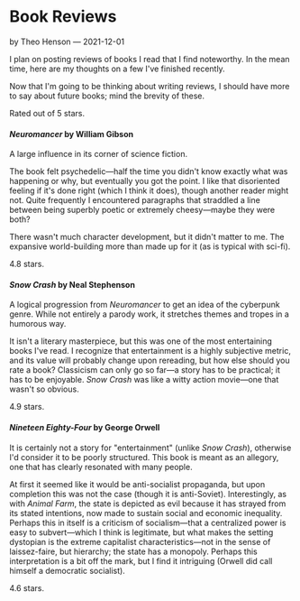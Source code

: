# Book Reviews

by Theo Henson — 2021-12-01

I plan on posting reviews of books I read that I find noteworthy.
In the mean time, here are my thoughts on a few I've finished recently.

Now that I'm going to be thinking about writing reviews, I should have more to say about future books;
mind the brevity of these.

Rated out of 5 stars.

#### *Neuromancer* by William Gibson

A large influence in its corner of science fiction.

The book felt psychedelic—half the time you didn't know exactly what was happening or why, but eventually you got the point.
I like that disoriented feeling if it's done right (which I think it does), though another reader might not.
Quite frequently I encountered paragraphs that straddled a line between being superbly poetic or extremely cheesy—maybe they were both?

There wasn't much character development, but it didn't matter to me. The expansive world-building more than made up for it (as is typical with sci-fi).

4.8 stars.

#### *Snow Crash* by Neal Stephenson

A logical progression from *Neuromancer* to get an idea of the cyberpunk genre.
While not entirely a parody work, it stretches themes and tropes in a humorous way.

It isn't a literary masterpiece, but this was one of the most entertaining books I've read.
I recognize that entertainment is a highly subjective metric, and its value will probably change upon rereading, but how else should you rate a book?
Classicism can only go so far—a story has to be practical; it has to be enjoyable.
*Snow Crash* was like a witty action movie—one that wasn't so obvious.

4.9 stars.

#### *Nineteen Eighty-Four* by George Orwell

It is certainly not a story for "entertainment" (unlike *Snow Crash*), otherwise I'd consider it to be poorly structured.
This book is meant as an allegory, one that has clearly resonated with many people.

At first it seemed like it would be anti-socialist propaganda, but upon completion this was not the case (though it is anti-Soviet).
Interestingly, as with *Animal Farm*, the state is depicted as evil because it has strayed from its stated intentions, now made to sustain social and economic inequality.
Perhaps this in itself is a criticism of socialism—that a centralized power is easy to subvert—which I think is legitimate,
but what makes the setting dystopian is the extreme capitalist characteristics—not in the sense of laissez-faire, but hierarchy; the state has a monopoly.
Perhaps this interpretation is a bit off the mark, but I find it intriguing (Orwell did call himself a democratic socialist).

4.6 stars.
